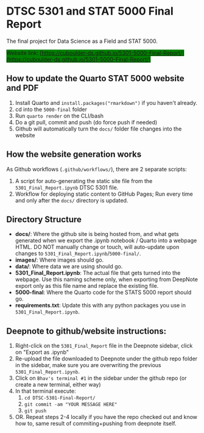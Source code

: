 # DTSC 5301 and STAT 5000 Final Report

The final project for Data Science as a Field and STAT 5000.

<span style="background-color: Green">Website link: [https://cuboulder-ds.github.io/5301-5000-Final-Report/](https://cuboulder-ds.github.io/5301-5000-Final-Report/)</span>

## How to update the Quarto STAT 5000 website and PDF

1. Install Quarto and `install.packages("rmarkdown")` if you haven't already.
2. cd into the `5000-final` folder
3. Run `quarto render` on the CLI/bash
4. Do a git pull, commit and push (do force push if needed)
5. Github will automatically turn the `docs/` folder file changes into the website

## How the website generation works

As Github workflows (`.github/workflows/`), there are 2 separate scripts:

1. A script for auto-generating the static site file from the `5301_Final_Report.ipynb` DTSC 5301 file.
2. Workflow for deploying static content to GitHub Pages; Run every time and only after the `docs/` directory is updated.

## Directory Structure

- **docs/**: Where the github site is being hosted from, and what gets generated when we export the .ipynb notebook / Quarto into a webpage HTML. DO NOT manually change or touch, will auto-update upon changes to `5301_Final_Report.ipynb`/`5000-final/`.
- **images/**: Where images should go.
- **data/**: Where data we are using should go.
- **5301_Final_Report.ipynb**: The actual file that gets turned into the webpage. Use this naming scheme only, when exporting from DeepNote export only as this file name and replace the existing file.
- **5000-final**: Where the Quarto code for the STATS 5000 report should go.
- **requirements.txt**: Update this with any python packages you use in `5301_Final_Report.ipynb`.

## Deepnote to github/website instructions:

1. Right-click on the `5301_Final_Report` file in the Deepnote sidebar, click on "Export as .ipynb"
2. Re-upload the file downloaded to Deepnote under the github repo folder in the sidebar, make sure you are overwriting the previous `5301_Final_Report.ipynb`.
3. Click on `Bhav's terminal #1` in the sidebar under the github repo (or create a new terminal, either way)
4. In that terminal execute:
   1. `cd DTSC-5301-Final-Report/`
   2. `git commit -am "YOUR MESSAGE HERE"`
   3. `git push`
5. OR. Repeat steps 2-4 locally if you have the repo checked out and know how to, same result of commiting+pushing from deepnote itself.
